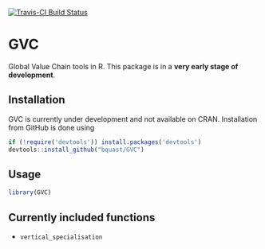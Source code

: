 [![Travis-CI Build Status](https://travis-ci.org/bquast/GVC.png?branch=master)](https://travis-ci.org/bquast/GVC)

# GVC
Global Value Chain tools in R. This package is in a **very early stage of development**.

## Installation
GVC is currently under development and not available on CRAN. Installation from GitHub is done using

```r
if (!require('devtools')) install.packages('devtools')
devtools::install_github("bquast/GVC")
```

## Usage

```r
library(GVC)
```

## Currently included functions

* `vertical_specialisation`
